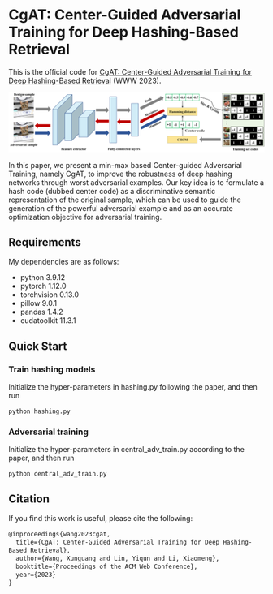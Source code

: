 # CgAT: Center-Guided Adversarial Training for Deep Hashing-Based Retrieval
This is the official code for [CgAT: Center-Guided Adversarial Training for Deep Hashing-Based Retrieval](https://arxiv.org/abs/2204.10779) (WWW 2023).

![](./figure/framework.png)

In this paper, we present a min-max based Center-guided Adversarial Training, namely CgAT, to improve the robustness of deep hashing networks through worst adversarial examples. Our key idea is to formulate a hash code (dubbed center code) as a discriminative semantic representation of the original sample, which can be used to guide the generation of the powerful adversarial example and as an accurate optimization objective for adversarial training.


## Requirements
My dependencies are as follows:
- python 3.9.12
- pytorch 1.12.0
- torchvision 0.13.0
- pillow 9.0.1
- pandas 1.4.2
- cudatoolkit 11.3.1


## Quick Start
### Train hashing models
Initialize the hyper-parameters in hashing.py following the paper, and then run
```
python hashing.py
```
### Adversarial training
Initialize the hyper-parameters in central_adv_train.py according to the paper, and then run
```
python central_adv_train.py
```


## Citation
If you find this work is useful, please cite the following:
```
@inproceedings{wang2023cgat,
  title={CgAT: Center-Guided Adversarial Training for Deep Hashing-Based Retrieval},
  author={Wang, Xunguang and Lin, Yiqun and Li, Xiaomeng},
  booktitle={Proceedings of the ACM Web Conference},
  year={2023}
}
```
